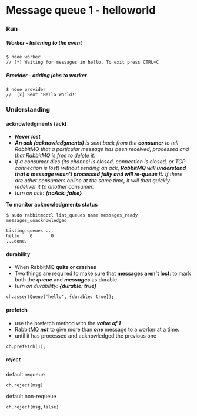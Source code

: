 # Message queue 1 - helloworld

### Run

##### Worker - listening to the event

```
$ ndoe worker
// [*] Waiting for messages in hello. To exit press CTRL+C
```

##### Provider - adding jobs to worker
```
$ ndoe provider
//  [x] Sent 'Hello World!'
```

### Understanding
#### acknowledgments (ack)
  - _**Never lost**_
  - _**An ack (acknowledgments)** is sent back from the **consumer** to tell RabbitMQ that a particular message has been received, processed and that RabbitMQ is free to delete it._
  - _If a consumer dies (its channel is closed, connection is closed, or TCP connection is lost) without sending an ack, **RabbitMQ will understand that a message wasn't processed fully and will re-queue it.** If there are other consumers online at the same time, it will then quickly redeliver it to another consumer._
  - _turn on ack: **{noAck: false}**_

**To monitor acknowledgments status**
```
$ sudo rabbitmqctl list_queues name messages_ready messages_unacknowledged

Listing queues ...
hello    0       0
...done.
```

#### durability
 - When RabbitMQ **quits or crashes**
 - Two things are required to make sure that **messages aren't lost**: to mark both the _**queue**_ and _**messages**_ as durable.
 - _turn on durability: **{durable: true}**_


```
ch.assertQueue('hello', {durable: true});
```



#### prefetch
 - use the prefetch method with the _**value of 1**_
 - RabbitMQ _**not**_ to give more than _**one**_ message to a worker at a time.
 - until it has processed and acknowledged the previous one


```
ch.prefetch(1);
```

##### reject
default requeue

```
ch.reject(msg)
```


default non-requeue

```
ch.reject(msg,false)
```

